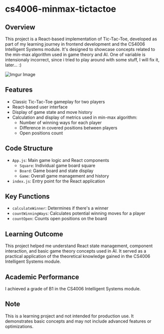 # cs4006-minmax-tictactoe

## Overview
This project is a React-based implementation of Tic-Tac-Toe, developed as part of my learning journey in frontend development and the CS4006 Intelligent Systems module. It's designed to showcase concepts related to the min-max algorithm used in game theory and AI.
One of variable is intensionaly incorrect, since i tried to play around with some stuff, I will fix it, later... :)

![Imgur Image](https://i.imgur.com/mCTMUpC.png)
## Features
- Classic Tic-Tac-Toe gameplay for two players
- React-based user interface
- Display of game state and move history
- Calculation and display of metrics used in min-max algorithm:
  - Number of winning ways for each player
  - Difference in covered positions between players
  - Open positions count

## Code Structure
- `App.js`: Main game logic and React components
  - `Square`: Individual game board square
  - `Board`: Game board and state display
  - `Game`: Overall game management and history
- `index.js`: Entry point for the React application

## Key Functions
- `calculateWinner`: Determines if there's a winner
- `countWinningWays`: Calculates potential winning moves for a player
- `countOpen`: Counts open positions on the board

## Learning Outcome
This project helped me understand React state management, component interaction, and basic game theory concepts used in AI. It served as a practical application of the theoretical knowledge gained in the CS4006 Intelligent Systems module.

## Academic Performance
I achieved a grade of B1 in the CS4006 Intelligent Systems module.

## Note
This is a learning project and not intended for production use. It demonstrates basic concepts and may not include advanced features or optimizations.
